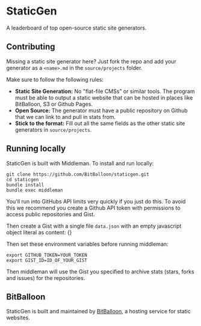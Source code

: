 # StaticGen

A leaderboard of top open-source static site generators.

## Contributing

Missing a static site generator here? Just fork the repo and add your generator
as a `<name>.md` in the `source/projects` folder.

Make sure to follow the following rules:

*   **Static Site Generation:** No "flat-file CMSs" or similar tools. The program must be able to output a static website that can be hosted in places like BitBalloon, S3 or Github Pages.
*   **Open Source:** The generator must have a public repository on Github that we can link to and pull in stats from.
*   **Stick to the format:** Fill out all the same fields as the other static site generators in `source/projects`.

## Running locally

StaticGen is built with Middleman. To install and run locally:

    git clone https://github.com/BitBalloon/staticgen.git
    cd staticgen
    bundle install
    bundle exec middleman

You'll run into GitHubs API limits very quickly if you just do this. To avoid this we recommend you create a Github API token with permissions to access public repositories and Gist.

Then create a Gist with a single file `data.json` with an empty javascript object literal as content: {}

Then set these environment variables before running middleman:

    export GITHUB_TOKEN=YOUR_TOKEN
    export GIST_ID=ID_OF_YOUR_GIST

Then middleman will use the Gist you specified to archive stats (stars, forks and issues) for the repositories.

## BitBalloon

StaticGen is built and maintained by [BitBalloon](https://www.bitballoon.com), a hosting service for static websites.
